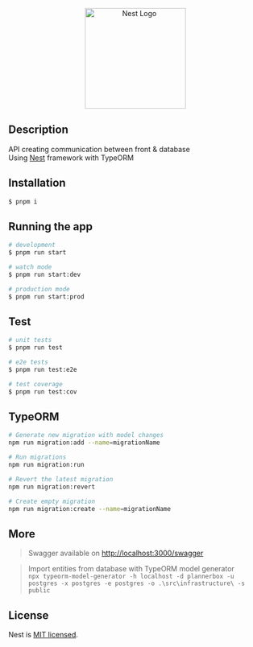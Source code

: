 <p align="center">
  <a href="http://nestjs.com/" target="blank"><img src="https://nestjs.com/img/logo-small.svg" width="200" alt="Nest Logo" /></a>
</p>

## Description

API creating communication between front & database  
Using [Nest](https://github.com/nestjs/nest) framework with TypeORM

## Installation

```bash
$ pnpm i
```

## Running the app

```bash
# development
$ pnpm run start

# watch mode
$ pnpm run start:dev

# production mode
$ pnpm run start:prod
```

## Test

```bash
# unit tests
$ pnpm run test

# e2e tests
$ pnpm run test:e2e

# test coverage
$ pnpm run test:cov
```

## TypeORM

```bash
# Generate new migration with model changes
npm run migration:add --name=migrationName

# Run migrations
npm run migration:run

# Revert the latest migration
npm run migration:revert

# Create empty migration
npm run migration:create --name=migrationName
```

## More

>Swagger available on [http://localhost:3000/swagger](http://localhost:3000/swagger)

>Import entities from database with TypeORM model generator  
`npx typeorm-model-generator -h localhost -d plannerbox -u postgres -x postgres -e postgres -o .\src\infrastructure\ -s public`

## License

Nest is [MIT licensed](LICENSE).

